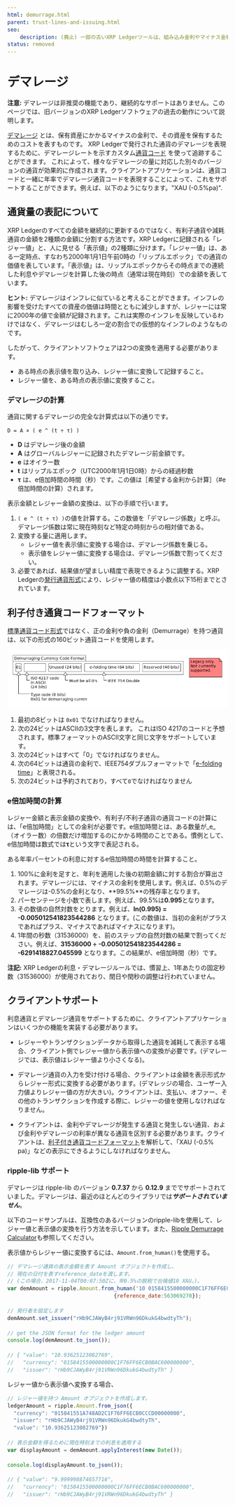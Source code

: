 ```yaml
---
html: demurrage.html
parent: trust-lines-and-issuing.html
seo:
    description: (廃止) 一部の古いXRP Ledgerツールは、組み込み金利やマイナス金利を持つ通貨コードをサポートしていました。.
status: removed
---
```

# デマレージ

**注意:** デマレージは非推奨の機能であり、継続的なサポートはありません。このページでは、旧バージョンのXRP Ledgerソフトウェアの過去の動作について説明します。

[デマレージ](https://ja.wikipedia.org/wiki/%E3%83%87%E3%83%9E%E3%83%AC%E3%83%BC%E3%82%B8) とは、保有資産にかかるマイナスの金利で、その資産を保有するためのコストを表すものです。 XRP Ledgerで発行された通貨のデマレージを表現するために、デマレージレートを示すカスタム[通貨コード](../../../references/protocol/data-types/currency-formats.md#通貨コード) を使って追跡することができます。 これによって、様々なデマレージの量に対応した別々のバージョンの通貨が効果的に作成されます。クライアントアプリケーションは、通貨コードと一緒に年率でデマレージ通貨コードを表現することによって、これをサポートすることができます。例えば、以下のようになります。"XAU (-0.5%pa)".

## 通貨量の表記について

XRP Ledgerのすべての金額を継続的に更新するのではなく、有利子通貨や減耗通貨の金額を2種類の金額に分割する方法です。XRP Ledgerに記録される「レジャー値」と、人に見せる「表示値」の2種類に分けます。「レジャー値」は、ある一定時点、すなわち2000年1月1日午前0時の「リップルエポック」での通貨の価値を表しています。「表示値」は、リップルエポックからその時点までの連続した利息やデマレージを計算した後の時点（通常は現在時刻）での金額を表しています。

**ヒント:** デマレージはインフレに似ていると考えることができます。インフレの影響を受けたすべての資産の価値は時間とともに減少しますが、レジャーには常に2000年の値で金額が記録されます。これは実際のインフレを反映しているわけではなく、デマレージはむしろ一定の割合での仮想的なインフレのようなものです。

したがって、クライアントソフトウェアは2つの変換を適用する必要があります。

- ある時点の表示値を取り込み、レジャー値に変換して記録すること。
- レジャー値を、ある時点の表示値に変換すること。

### デマレージの計算

通貨に関するデマレージの完全な計算式は以下の通りです。

```
D = A × ( e ^ (t ÷ τ) )
```

- **D** はデマレージ後の金額
- **A** はグローバルレジャーに記録されたデマレージ前金額です。
- **e** はオイラー数
- **t** はリップルエポック（UTC2000年1月1日0時）からの経過秒数
- **τ** は、e倍加時間の時間（秒）です。この値は［希望する金利から計算］（#e倍加時間の計算）されます。 <!-- SPELLING_IGNORE: τ -->

表示金額とレジャー金額の変換は、以下の手順で行います。

1. `( e ^ (t ÷ τ) )`の値を計算する。この数値を「デマレージ係数」と呼ぶ。デマレージ係数は常に現在時刻など特定の時刻からの相対値である。
2. 変換する量に適用します。
    - レジャー値を表示値に変換する場合は、デマレージ係数を乗じる。
    - 表示値をレジャー値に変換する場合は、デマレージ係数で割ってください。
3. 必要であれば、結果値が望ましい精度で表現できるように調整する。XRP Ledgerの[発行通貨形式](../../../references/protocol/data-types/currency-formats.md#トークンの精度)により、レジャー値の精度は小数点以下15桁までとされています。


## 利子付き通貨コードフォーマット

[標準通貨コード形式](../../../references/protocol/data-types/currency-formats.md#標準通貨コード)ではなく、正の金利や負の金利（Demurrage）を持つ通貨は、以下の形式の160ビット通貨コードを使用します。

![通貨コード形式を削除する](/docs/img/demurrage-currency-code-format.png)

1. 最初の8ビットは `0x01` でなければなりません。
2. 次の24ビットはASCIIの3文字を表します。
    これはISO 4217のコードと予想されます。標準フォーマットのASCII文字と同じ文字をサポートしています。
3. 次の24ビットはすべて「0」でなければなりません。
4. 次の64ビットは通貨の金利で、IEEE754ダブルフォーマットで「[e-folding time](http://en.wikipedia.org/wiki/E-folding)」と表現される。
5. 次の24ビットは予約されており，すべて`0`でなければなりません

### e倍加時間の計算

レジャー金額と表示金額の変換や、有利子/不利子通貨の通貨コードの計算には、「e倍加時間」としての金利が必要です。e倍加時間とは、ある数量が_e_（オイラー数）の倍数だけ増加するのにかかる時間のことである。慣例として、e倍加時間は数式では**τ**という文字で表記される。

ある年率パーセントの利息に対するe倍加時間の時間を計算すること。

1. 100%に金利を足すと、年利を適用した後の初期金額に対する割合が算出されます。デマレージには、マイナスの金利を使用します。例えば、0.5%のデマレージは-0.5%の金利となり、**99.5%**の残存率となります。
2. パーセンテージを小数で表します。例えば、99.5%は**0.995**となります。
3. その数値の自然対数をとります。例えば、**ln(0.995) = -0.005012541823544286** となります。(この数値は、当初の金利がプラスであればプラス、マイナスであればマイナスになります)。
4. 1年間の秒数（31536000）を、前のステップの自然対数の結果で割ってください。例えば、**31536000 ÷ -0.005012541823544286 = -6291418827.045599** となります。この結果が、e倍加時間（秒）です。

**注記:** XRP Ledgerの利息・デマレージルールでは、慣習上、1年あたりの固定秒数（31536000）が使用されており、閏日や閏秒の調整は行われていません。

## クライアントサポート

利息通貨とデマレージ通貨をサポートするために、クライアントアプリケーションはいくつかの機能を実装する必要があります。

- レジャーやトランザクションデータから取得した通貨を減耗して表示する場合、クライアント側でレジャー値から表示値への変換が必要です。(デマレージでは、表示値はレジャー値より小さくなる)。

- デマレージ通貨の入力を受け付ける場合、クライアントは金額を表示形式からレジャー形式に変換する必要があります。(デマレッジの場合、ユーザー入力値よりレジャー値の方が大きい)。クライアントは、支払い、オファー、その他のトランザクションを作成する際に、レジャーの値を使用しなければなりません。

- クライアントは、金利やデマレージが発生する通貨と発生しない通貨、および金利やデマレージの利率が異なる通貨を区別する必要があります。クライアントは、[利子付き通貨コードフォーマット](#利子付き通貨コードフォーマット)を解析して、「XAU (-0.5% pa)」などの表示にできるようにしなければなりません。

### ripple-lib サポート

デマレージは ripple-lib のバージョン **0.7.37** から **0.12.9** まででサポートされていました。デマレージは、最近のほとんどのライブラリでは***サポートされていません***。

以下のコードサンプルは、互換性のあるバージョンのripple-libを使用して、レジャー値と表示値の変換を行う方法を示しています。また、[Ripple Demurrage Calculator](https://ripple.github.io/ripple-demurrage-tool/)も参照してください。

表示値からレジャー値に変換するには、`Amount.from_human()`を使用する。

```js
// デマレージ通貨の表示金額を表す Amount オブジェクトを作成し、
// 現在の日付を表すreference_dateを渡します。
// (この場合、2017-11-04T00:07:50Zに、年0.5%の脱税で台帳値10 XAU。)。
var demAmount = ripple.Amount.from_human('10 0158415500000000C1F76FF6ECB0BAC600000000',
                                  {reference_date:563069270});

// 発行者を設定します
demAmount.set_issuer("rHb9CJAWyB4rj91VRWn96DkukG4bwdtyTh");

// get the JSON format for the ledger amount
console.log(demAmount.to_json());

// { "value": "10.93625123082769",
//   "currency": "0158415500000000C1F76FF6ECB0BAC600000000",
//   "issuer": "rHb9CJAWyB4rj91VRWn96DkukG4bwdtyTh" }
```

レジャー値から表示値へ変換する場合、

```js
// レジャー値を持つ Amount オブジェクトを作成します。
ledgerAmount = ripple.Amount.from_json({
  "currency": "015841551A748AD2C1F76FF6ECB0CCCD00000000",
  "issuer": "rHb9CJAWyB4rj91VRWn96DkukG4bwdtyTh",
  "value": "10.93625123082769"})

// 表示金額を得るために現在時刻までの利息を適用する
var displayAmount = demAmount.applyInterest(new Date());

console.log(displayAmount.to_json());

// { "value": "9.999998874657716",
//   "currency": "0158415500000000C1F76FF6ECB0BAC600000000",
//   "issuer": "rHb9CJAWyB4rj91VRWn96DkukG4bwdtyTh" }
```
